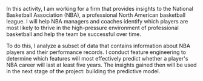 In this activity, I am working for a firm that provides insights to the National Basketball Association (NBA), a professional North American basketball league. I will help NBA managers and coaches identify which players are most likely to thrive in the high-pressure environment of professional basketball and help the team be successful over time.  

To do this, I analyze a subset of data that contains information about NBA players and their performance records. I conduct feature engineering to determine which features will most effectively predict whether a player's NBA career will last at least five years. The insights gained then will be used in the next stage of the project: building the predictive model.  
